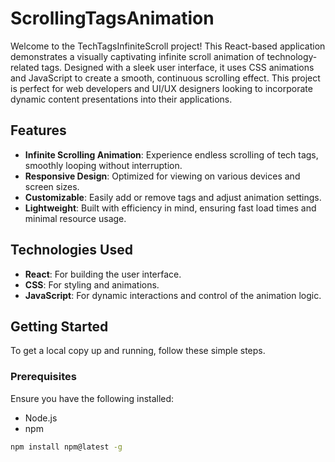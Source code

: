 # ScrollingTagsAnimation

Welcome to the TechTagsInfiniteScroll project! This React-based application demonstrates a visually captivating infinite scroll animation of technology-related tags. Designed with a sleek user interface, it uses CSS animations and JavaScript to create a smooth, continuous scrolling effect. This project is perfect for web developers and UI/UX designers looking to incorporate dynamic content presentations into their applications.

## Features

- **Infinite Scrolling Animation**: Experience endless scrolling of tech tags, smoothly looping without interruption.
- **Responsive Design**: Optimized for viewing on various devices and screen sizes.
- **Customizable**: Easily add or remove tags and adjust animation settings.
- **Lightweight**: Built with efficiency in mind, ensuring fast load times and minimal resource usage.

## Technologies Used

- **React**: For building the user interface.
- **CSS**: For styling and animations.
- **JavaScript**: For dynamic interactions and control of the animation logic.

## Getting Started

To get a local copy up and running, follow these simple steps.

### Prerequisites

Ensure you have the following installed:
- Node.js
- npm
```bash
npm install npm@latest -g
